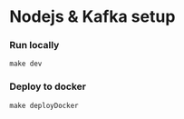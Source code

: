 # Nodejs & Kafka setup

### Run locally
```
make dev
```

### Deploy to docker
```
make deployDocker
```
